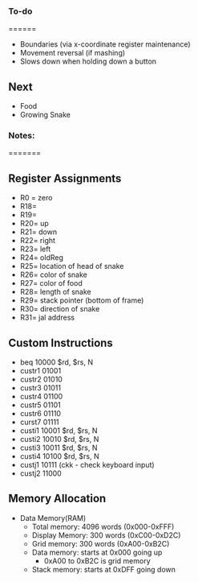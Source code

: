 ### To-do
======
- Boundaries (via x-coordinate register maintenance)
- Movement reversal (if mashing)
- Slows down when holding down a button

## Next
- Food
- Growing Snake


### Notes:
=======
## Register Assignments
- R0 = zero
- R18=
- R19=
- R20= 	up
- R21=	down
- R22=	right
- R23=	left
- R24=	oldReg
- R25=	location of head of snake
- R26=	color of snake
- R27=	color of food
- R28=	length of snake
- R29=	stack pointer (bottom of frame)
- R30=	direction of snake
- R31= 	jal address

## Custom Instructions
- beq 10000 $rd, $rs, N
- custr1 01001
- custr2 01010
- custr3 01011
- custr4 01100
- custr5 01101
- custr6 01110
- curst7 01111
- custi1 10001 $rd, $rs, N
- custi2 10010 $rd, $rs, N
- custi3 10011 $rd, $rs, N
- custi4 10100 $rd, $rs, N
- custj1 10111 (ckk - check keyboard input)
- custj2 11000

## Memory Allocation
- Data Memory(RAM)
	- Total memory: 4096 words (0x000-0xFFF)
	- Display Memory: 300 words (0xC00-0xD2C)
	- Grid memory: 300 words (0xA00-0xB2C)
	- Data memory: starts at 0x000 going up
		- 0xA00 to 0xB2C is grid memory
	- Stack memory: starts at 0xDFF going down

